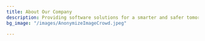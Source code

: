 ```yaml
---
title: About Our Company
description: Providing software solutions for a smarter and safer tomorrow.
bg_image: "/images/AnonymizeImageCrowd.jpeg"

---
```

